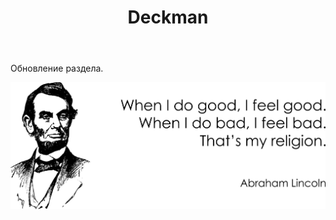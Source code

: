 ﻿---
layout: post-ea

title: Deckman
meta: Deckman.
logo: deckman.png
order: 1

category: heroes

lang: ru
ref: deckman
---

Обновление раздела.

<a data-fancybox="gallery" href="/img/programming/Lincoln.png"><img src="/img/programming/Lincoln.png" alt=""></a>
